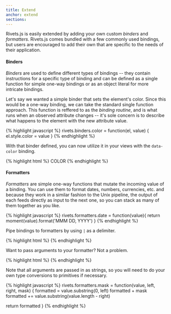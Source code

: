 ```yaml
---
title: Extend
anchor: extend
sections:
---
```


Rivets.js is easily extended by adding your own custom *binders* and *formatters*. Rivets.js comes bundled with a few commonly used bindings, but users are encouraged to add their own that are specific to the needs of their application.

#### Binders

*Binders* are used to define different types of bindings -- they contain instructions for a specific type of binding and can be defined as a single function for simple one-way bindings or as an object literal for more intricate bindings.

Let's say we wanted a simple binder that sets the element's color. Since this would be a one-way binding, we can take the standard single function approach. This function is reffered to as the *binding routine*, and is what runs when an observed attribute changes -- it's sole concern is to describe what happens to the element with the new attribute value.

{% highlight javascript %}
rivets.binders.color = function(el, value) {
  el.style.color = value
}
{% endhighlight %}

With that binder defined, you can now utilize it in your views with the `data-color` binding.

{% highlight html %}
<span data-color="model.color">COLOR</span>
{% endhighlight %}

#### Formatters

*Formatters* are simple one-way functions that mutate the incoming value of a binding. You can use them to format dates, numbers, currencies, etc. and because they work in a similar fashion to the Unix pipeline, the output of each feeds directly as input to the next one, so you can stack as many of them together as you like.

{% highlight javascript %}
rivets.formatters.date = function(value){
  return moment(value).format('MMM DD, YYYY')
}
{% endhighlight %}

Pipe bindings to formatters by using `|` as a delimiter.

{% highlight html %}
<span data-text="event.startDate | date"></span>
{% endhighlight %}

Want to pass arguments to your formatter? Not a problem.

{% highlight html %}
<span data-text="billing.cardNumber | mask 4 4 ********"></span>
{% endhighlight %}

Note that all arguments are passed in as strings, so you will need to do your own type conversions to primitives if necessary.

{% highlight javascript %}
rivets.formatters.mask = function(value, left, right, mask) {
  formatted = value.substring(0, left)
  formatted + mask
  formatted += value.substring(value.length - right)

  return formatted
}
{% endhighlight %}

